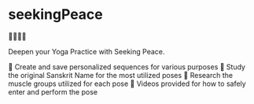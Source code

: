 # seekingPeace

🧘🏾‍♀️✨

Deepen your Yoga Practice with Seeking Peace.

🌺 Create and save personalized sequences for various purposes
🌺 Study the original Sanskrit Name for the most utilized poses
🌺 Research the muscle groups utilized for each pose
🌺 Videos provided for how to safely enter and perform the pose
